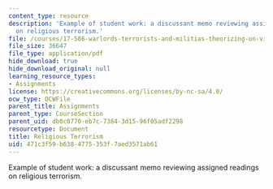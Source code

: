 ```yaml
---
content_type: resource
description: 'Example of student work: a discussant memo reviewing assigned readings
  on religious terrorism.'
file: /courses/17-586-warlords-terrorists-and-militias-theorizing-on-violent-non-state-actors-spring-2009/471c3f59b6384775353f7aed3571ab61_MIT17_586s09_assn04.pdf
file_size: 36647
file_type: application/pdf
hide_download: true
hide_download_original: null
learning_resource_types:
- Assignments
license: https://creativecommons.org/licenses/by-nc-sa/4.0/
ocw_type: OCWFile
parent_title: Assignments
parent_type: CourseSection
parent_uid: db0c0770-eb7c-7384-3d15-96f05adf2298
resourcetype: Document
title: Religious Terrorism
uid: 471c3f59-b638-4775-353f-7aed3571ab61
---
```

Example of student work: a discussant memo reviewing assigned readings on religious terrorism.